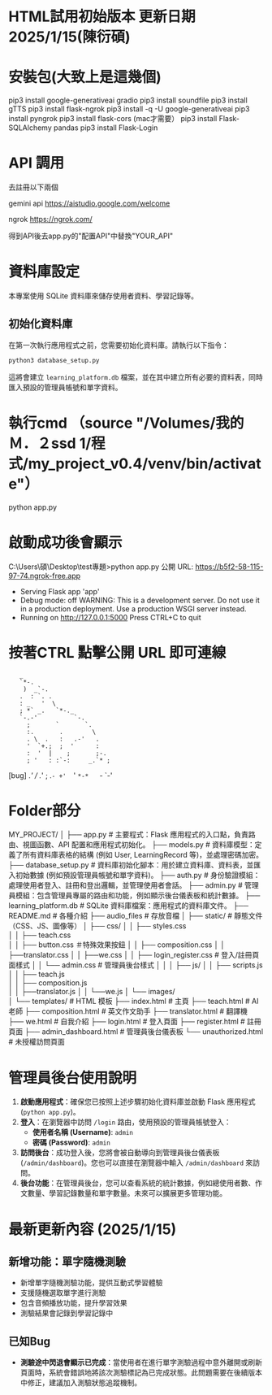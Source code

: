 # HTML試用初始版本 更新日期2025/1/15(陳衍碩)
# 安裝包(大致上是這幾個)

pip3 install google-generativeai gradio
pip3 install soundfile
pip3 install gTTS
pip3 install flask-ngrok
pip3 install -q -U google-generativeai
pip3 install pyngrok
pip3 install flask-cors  (mac才需要）
pip3 install Flask-SQLAlchemy pandas
pip3 install Flask-Login

# API 調用

去註冊以下兩個

gemini api
https://aistudio.google.com/welcome

ngrok
https://ngrok.com/

得到API後去app.py的"配置API"中替換"YOUR_API"

# 資料庫設定

本專案使用 SQLite 資料庫來儲存使用者資料、學習記錄等。

## 初始化資料庫

在第一次執行應用程式之前，您需要初始化資料庫。請執行以下指令：

```bash
python3 database_setup.py
```

這將會建立 `learning_platform.db` 檔案，並在其中建立所有必要的資料表，同時匯入預設的管理員帳號和單字資料。

# 執行cmd （source "/Volumes/我的Ｍ．２ssd 1/程式/my_project_v0.4/venv/bin/activate"）

python app.py

# 啟動成功後會顯示

C:\Users\碩\Desktop\test專題>python app.py
公開 URL: https://b5f2-58-115-97-74.ngrok-free.app
 * Serving Flask app 'app'
 * Debug mode: off
WARNING: This is a development server. Do not use it in a production deployment. Use a production WSGI server instead.
 * Running on http://127.0.0.1:5000
Press CTRL+C to quit

# 按著CTRL 點擊公開 URL 即可連線

       _                        
       `*-.                    
        )  _`-.                 
       .  : `. .                
       : _   '  \               
       ; *` _.   `*-._          
       `-.-'          `-.       
         ;       `       `.     
         :.       .        \    
         . \  .   :   .-'   .   
         '  `+.;  ;  '      :   
         :  '  |    ;       ;-. 
         ; '   : :`-:     _.`* ;
[bug] .*' /  .*' ; .*`- +'  `*' 
      `*-*   `*-*  `*-*'



# Folder部分

MY_PROJECT/
│
├── app.py                # 主要程式：Flask 應用程式的入口點，負責路由、視圖函數、API 配置和應用程式初始化。
├── models.py             # 資料庫模型：定義了所有資料庫表格的結構 (例如 User, LearningRecord 等)，並處理密碼加密。
├── database_setup.py     # 資料庫初始化腳本：用於建立資料庫、資料表，並匯入初始數據 (例如預設管理員帳號和單字資料)。
├── auth.py               # 身份驗證模組：處理使用者登入、註冊和登出邏輯，並管理使用者會話。
├── admin.py              # 管理員模組：包含管理員專屬的路由和功能，例如顯示後台儀表板和統計數據。
├── learning_platform.db  # SQLite 資料庫檔案：應用程式的資料庫文件。
├── README.md             # 各種介紹
├── audio_files           # 存放音檔
│
├── static/               # 靜態文件（CSS、JS、圖像等）
│   ├── css/
│   │   ├── styles.css    
│   │   ├── teach.css    
│   │   ├── button.css   ＃特殊效果按鈕
│   │   ├── composition.css 
│   │   ├──translator.css
│   │   ├──we.css
│   │   ├── login_register.css # 登入/註冊頁面樣式
│   │   └── admin.css          # 管理員後台樣式
│   │
│   ├── js/
│   │   ├── scripts.js    
│   │   ├── teach.js  
│   │   ├── composition.js     
│   │   ├──translator.js
│   │   └──we.js
│   └── images/           
│
└── templates/            # HTML 模板
    ├── index.html        # 主頁
    ├── teach.html        # AI老師
    ├── composition.html  # 英文作文助手
    ├── translator.html   # 翻譯機
    ├── we.html           # 自我介紹
    ├── login.html        # 登入頁面
    ├── register.html     # 註冊頁面
    ├── admin_dashboard.html # 管理員後台儀表板
    └── unauthorized.html # 未授權訪問頁面

# 管理員後台使用說明

1.  **啟動應用程式**：確保您已按照上述步驟初始化資料庫並啟動 Flask 應用程式 (`python app.py`)。
2.  **登入**：在瀏覽器中訪問 `/login` 路由，使用預設的管理員帳號登入：
    *   **使用者名稱 (Username)**: `admin`
    *   **密碼 (Password)**: `admin`
3.  **訪問後台**：成功登入後，您將會被自動導向到管理員後台儀表板 (`/admin/dashboard`)。您也可以直接在瀏覽器中輸入 `/admin/dashboard` 來訪問。
4.  **後台功能**：在管理員後台，您可以查看系統的統計數據，例如總使用者數、作文數量、學習記錄數量和單字數量。未來可以擴展更多管理功能。

# 最新更新內容 (2025/1/15)

## 新增功能：單字隨機測驗
- 新增單字隨機測驗功能，提供互動式學習體驗
- 支援隨機選取單字進行測驗
- 包含音頻播放功能，提升學習效果
- 測驗結果會記錄到學習記錄中

## 已知Bug
- **測驗途中閃退會顯示已完成**：當使用者在進行單字測驗過程中意外離開或刷新頁面時，系統會錯誤地將該次測驗標記為已完成狀態。此問題需要在後續版本中修正，建議加入測驗狀態追蹤機制。